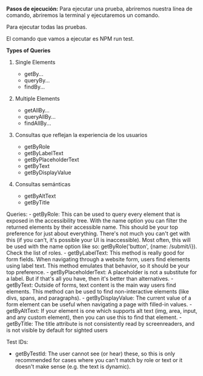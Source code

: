 **Pasos de ejecución:**
Para ejecutar una prueba, abriremos nuestra línea de comando, abriremos la terminal y ejecutaremos un comando.

Para ejecutar todas las pruebas.

El comando que vamos a ejecutar es NPM run test.

**Types of Queries**
1. Single Elements 
    - getBy... 
    - queryBy... 
    - findBy... 

2. Multiple Elements 
    - getAllBy...
    - queryAllBy...
    - findAllBy...

3. Consultas que reflejan la experiencia de los usuarios 
    - getByRole
    - getByLabelText
    - getByPlaceholderText
    - getByText
    - getByDisplayValue

4. Consultas semánticas
    - getByAltText
    - getByTitle
      
Queries:
    - getByRole: This can be used to query every element that is exposed in the accessibility tree. With the name option you can filter the returned elements by their accessible name. This should be your top preference for just about everything. There's not much you can't get with this (if you can't, it's possible your UI is inaccessible). Most often, this will be used with the name option like so: getByRole('button', {name: /submit/i}). Check the list of roles.
    - getByLabelText: This method is really good for form fields. When navigating through a website form, users find elements using label text. This method emulates that behavior, so it should be your top preference.
    - getByPlaceholderText: A placeholder is not a substitute for a label. But if that's all you have, then it's better than alternatives.
    - getByText: Outside of forms, text content is the main way users find elements. This method can be used to find non-interactive elements (like divs, spans, and paragraphs).
    - getByDisplayValue: The current value of a form element can be useful when navigating a page with filled-in values.
    - getByAltText: If your element is one which supports alt text (img, area, input, and any custom element), then you can use this to find that element.
    - getByTitle: The title attribute is not consistently read by screenreaders, and is not visible by default for sighted users

Test IDs:
  - getByTestId: The user cannot see (or hear) these, so this is only recommended for cases where you can't match by role or text or it doesn't make sense (e.g. the text is dynamic).
